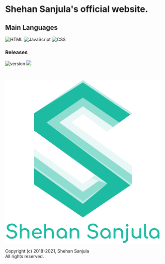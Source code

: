 # Shehan Sanjula's official website.

## Main Languages

![HTML](https://img.shields.io/badge/Language-HTML-brightgreen)
![JavaScript](https://img.shields.io/badge/Language-JavaScript-orange)
![CSS](https://img.shields.io/badge/Language-CSS-blue)

### Releases
![version](https://img.shields.io/badge/version-1.2.3-blue)
![](https://img.shields.io/badge/Version-V3.0-informational?style=flat&logoColor=white&color=2bbc8a)

<br/>

[<img align="center" src="https://raw.githubusercontent.com/ShehanSanjula/shehansanjula.github.io/master/images/shehan_logo_1000px.png" width="500" height="527">](https://shehansanjula.github.io/)

Copyright (c) 2018-2021, Shehan Sanjula
<br/> All rights reserved.
